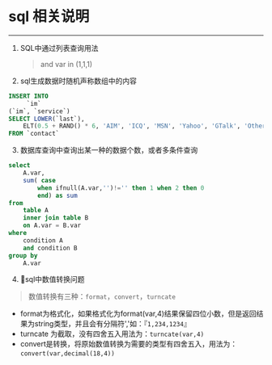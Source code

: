 # sql 相关说明
-----
1. SQL中通过列表查询用法
    >and var in (1,1,1)
2. sql生成数据时随机声称数组中的内容
```sql
INSERT INTO
     `im`
(`im`, `service`)
SELECT LOWER(`last`),
    ELT(0.5 + RAND() * 6, 'AIM', 'ICQ', 'MSN', 'Yahoo', 'GTalk', 'Other')
FROM `contact`
```
3. 数据库查询中查询出某一种的数据个数，或者多条件查询
```sql
select
    A.var,
    sum( case 
        when ifnull(A.var,'')!='' then 1 when 2 then 0 
        end) as sum
from 
    table A
    inner join table B 
    on A.var = B.var 
where 
    condition A 
    and condition B 
group by 
    A.var
```
4. sql中数值转换问题
 >数值转换有三种：`format`，`convert`，`turncate`
 + format为格式化，如果格式化为format(var,4)结果保留四位小数，但是返回结果为string类型，并且会有分隔符','如：『`1,234,1234`』
 + turncate 为截取，没有四舍五入用法为：`turncate(var,4)`
 + convert是转换，将原始数值转换为需要的类型有四舍五入，用法为：`convert(var,decimal(18,4))`
